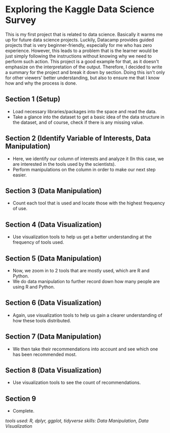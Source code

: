 # Exploring the Kaggle Data Science Survey

This is my first project that is related to data science. Basically it warms me up for future
data science projects. Luckily, Datacamp provides guided projects that is very beginner-friendly,
especially for me who has zero experience. However, this 
leads to a problem that is the learner would be just simply following the instructions without
knowing why we need to perform such action. This project is a good example for that, as it doesn't 
emphasize on the interpretation of the output. Therefore, I decided to write a summary for 
the project and break it down by section. Doing this isn't only for other viewers'
better understanding, but also to ensure me that I know how and why the process is done.

## Section 1 (Setup)
- Load necessary libraries/packages into the space and read the data.
- Take a glance into the dataset to get a basic idea of the data structure in the dataset, 
and of course, check if there is any missing value.

## Section 2 (Identify Variable of Interests, Data Manipulation)
- Here, we identify our column of interests and analyze it (In this case, we are interested in the tools used by the scientists).
- Perform manipulations on the column in order to make our next step easier.

## Section 3 (Data Manipulation)
- Count each tool that is used and locate those with the highest frequency of use.

## Section 4 (Data Visualization)
- Use visualization tools to help us get a better understanding at the frequency of tools used.

## Section 5 (Data Manipulation)
- Now, we zoom in to 2 tools that are mostly used, which are R and Python.
- We do data manipulation to further record down how many people are using R and Python.

## Section 6 (Data Visualization)
- Again, use visualization tools to help us gain a clearer understanding of how these tools distributed.

## Section 7 (Data Manipulation)
- We then take their recommendations into account and see which one has been recommended most.

## Section 8 (Data Visualization)
- Use visualization tools to see the count of recommendations.

## Section 9
- Complete.



*tools used: R, dplyr, ggplot, tidyverse*
*skills: Data Manipulation, Data Visualization*
